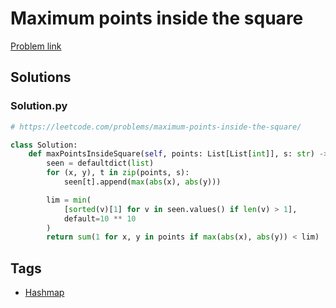 # Maximum points inside the square

[Problem link](https://leetcode.com/problems/maximum-points-inside-the-square/)

## Solutions


### Solution.py
```py
# https://leetcode.com/problems/maximum-points-inside-the-square/

class Solution:
    def maxPointsInsideSquare(self, points: List[List[int]], s: str) -> int:
        seen = defaultdict(list)
        for (x, y), t in zip(points, s):
            seen[t].append(max(abs(x), abs(y)))

        lim = min(
            [sorted(v)[1] for v in seen.values() if len(v) > 1],
            default=10 ** 10
        )
        return sum(1 for x, y in points if max(abs(x), abs(y)) < lim)
```
## Tags

* [Hashmap](/README.md#Hashmap)
